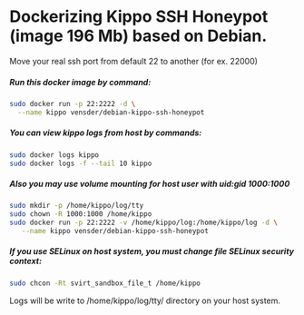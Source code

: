 # Dockerizing Kippo SSH Honeypot (image 196 Mb) based on Debian.

Move your real ssh port from default 22 to another (for ex. 22000)

##### Run this docker image by command:
```sh
sudo docker run -p 22:2222 -d \
  --name kippo vensder/debian-kippo-ssh-honeypot
```

##### You can view kippo logs from host by commands:
```sh
sudo docker logs kippo
sudo docker logs -f --tail 10 kippo 
```

##### Also you may use volume mounting for host user with uid:gid 1000:1000
```sh
sudo mkdir -p /home/kippo/log/tty
sudo chown -R 1000:1000 /home/kippo
sudo docker run -p 22:2222 -v /home/kippo/log:/home/kippo/log -d \
   --name kippo vensder/debian-kippo-ssh-honeypot
```

##### If you use SELinux on host system, you must change file SELinux security context:
```sh
sudo chcon -Rt svirt_sandbox_file_t /home/kippo
```

Logs will be write to /home/kippo/log/tty/ directory on your host system.
